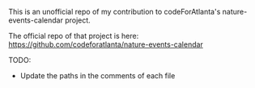 This is an unofficial repo of my contribution to codeForAtlanta's nature-events-calendar project.

The official repo of that project is here:
https://github.com/codeforatlanta/nature-events-calendar

TODO:
* Update the paths in the comments of each file